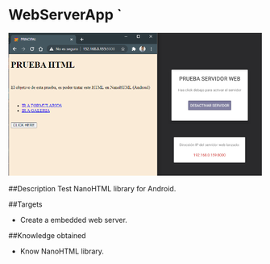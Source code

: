 # WebServerApp `
<img  src="./logo.png"/>

##Description
Test NanoHTML library for Android.

##Targets
* Create a embedded web server.  

##Knowledge obtained
* Know NanoHTML library.